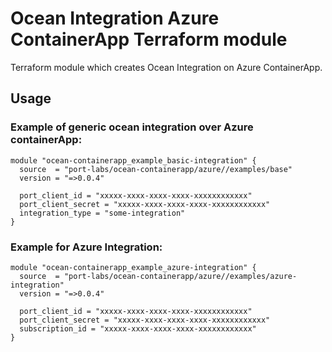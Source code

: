 # Ocean Integration Azure ContainerApp Terraform module

Terraform module which creates Ocean Integration on Azure ContainerApp.


## Usage


### Example of generic ocean integration over Azure containerApp:
```hcl
module "ocean-containerapp_example_basic-integration" {
  source  = "port-labs/ocean-containerapp/azure//examples/base"
  version = "=>0.0.4"
  
  port_client_id = "xxxxx-xxxx-xxxx-xxxx-xxxxxxxxxxxx"
  port_client_secret = "xxxxx-xxxx-xxxx-xxxx-xxxxxxxxxxxx"
  integration_type = "some-integration"
}
```

### Example for Azure Integration:
```hcl
module "ocean-containerapp_example_azure-integration" {
  source  = "port-labs/ocean-containerapp/azure//examples/azure-integration"
  version = "=>0.0.4"
  
  port_client_id = "xxxxx-xxxx-xxxx-xxxx-xxxxxxxxxxxx"
  port_client_secret = "xxxxx-xxxx-xxxx-xxxx-xxxxxxxxxxxx"
  subscription_id = "xxxxx-xxxx-xxxx-xxxx-xxxxxxxxxxxx"
}
```

